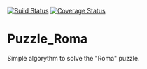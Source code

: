 [![Build Status](https://travis-ci.org/zr123/Puzzle_Roma.svg?branch=master)](https://travis-ci.org/zr123/Puzzle_Roma) [![Coverage Status](https://coveralls.io/repos/github/zr123/Puzzle_Roma/badge.svg?branch=master)](https://coveralls.io/github/zr123/Puzzle_Roma?branch=master)
# Puzzle_Roma
Simple algorythm to solve the "Roma" puzzle.
